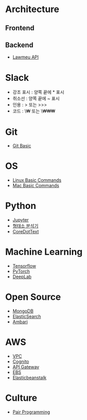<!-- TITLE: Wiki.Core.Today -->
<!-- SUBTITLE: CoreDotToday Wiki Page -->

# Architecture
## Frontend
## Backend
- [Lawmeu API](backend/lawmeu-api)

# Slack
- 강조 표시 : 양쪽 끝에 * 표시
- 취소선 : 양쪽 끝에 ~ 표시
- 인용 : > 또는 >>>
- 코드 : \₩ 또는 \₩₩₩

# Git
- [Git Basic](git)

# OS
- [Linux Basic Commands](linux/basic)
- [Mac Basic Commands](mac/basic)

# Python
- [Jupyter](python/jupyter)
- [형태소 분석기](python/morpheme)
- [CoreDotText](python/coredottext)

# Machine Learning
- [Tensorflow](ml/tensorflow)
- [PyTorch](ml/pytorch)
- [DeepLab](ml/deeplab)

# Open Source
- [MongoDB](mongodb)
- [ElasticSearch](elasticsearch)
- [Ambari](ambari)

# AWS
- [VPC](aws/vpc)
- [Cognito](aws/cognito)
- [API Gateway](aws/apigateway)
- [EBS](aws/ebs)
- [Elasticbeanstalk](aws/elasticbeanstalk)

# Culture
- [Pair Programming](culture/pairing)